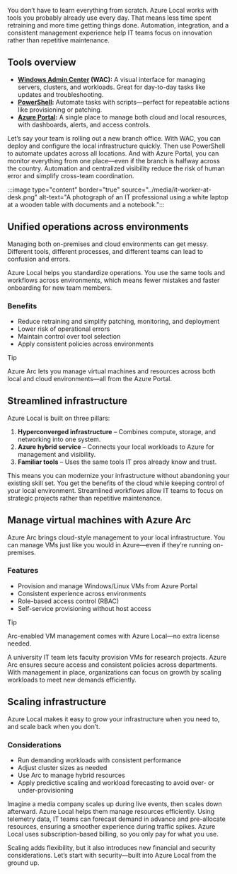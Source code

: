 You don’t have to learn everything from scratch. Azure Local works with tools you probably already use every day. That means less time spent retraining and more time getting things done. Automation, integration, and a consistent management experience help IT teams focus on innovation rather than repetitive maintenance.

## Tools overview

- **[Windows Admin Center](https://www.microsoft.com/windows-server/windows-admin-center) (WAC):** A visual interface for managing servers, clusters, and workloads. Great for day-to-day tasks like updates and troubleshooting.  
- **[PowerShell](/powershell/scripting/overview):** Automate tasks with scripts—perfect for repeatable actions like provisioning or patching.  
- **[Azure Portal](/azure/azure-portal/azure-portal-overview):** A single place to manage both cloud and local resources, with dashboards, alerts, and access controls.  

Let’s say your team is rolling out a new branch office. With WAC, you can deploy and configure the local infrastructure quickly. Then use PowerShell to automate updates across all locations. And with Azure Portal, you can monitor everything from one place—even if the branch is halfway across the country. Automation and centralized visibility reduce the risk of human error and simplify cross-team coordination.

:::image type="content" border="true" source="../media/it-worker-at-desk.png" alt-text="A photograph of an IT professional using a white laptop at a wooden table with documents and a notebook.":::

## Unified operations across environments

Managing both on-premises and cloud environments can get messy. Different tools, different processes, and different teams can lead to confusion and errors.

Azure Local helps you standardize operations. You use the same tools and workflows across environments, which means fewer mistakes and faster onboarding for new team members.

### Benefits

- Reduce retraining and simplify patching, monitoring, and deployment  
- Lower risk of operational errors  
- Maintain control over tool selection  
- Apply consistent policies across environments  

> [!TIP]
> Azure Arc lets you manage virtual machines and resources across both local and cloud environments—all from the Azure Portal.

## Streamlined infrastructure

Azure Local is built on three pillars:

1. **Hyperconverged infrastructure** – Combines compute, storage, and networking into one system.  
2. **Azure hybrid service** – Connects your local workloads to Azure for management and visibility.  
3. **Familiar tools** – Uses the same tools IT pros already know and trust.  

This means you can modernize your infrastructure without abandoning your existing skill set. You get the benefits of the cloud while keeping control of your local environment. Streamlined workflows allow IT teams to focus on strategic projects rather than repetitive maintenance.


## Manage virtual machines with Azure Arc

Azure Arc brings cloud-style management to your local infrastructure. You can manage VMs just like you would in Azure—even if they’re running on-premises.

### Features

- Provision and manage Windows/Linux VMs from Azure Portal  
- Consistent experience across environments  
- Role-based access control (RBAC)  
- Self-service provisioning without host access  

> [!TIP]
> Arc-enabled VM management comes with Azure Local—no extra license needed.

A university IT team lets faculty provision VMs for research projects. Azure Arc ensures secure access and consistent policies across departments. With management in place, organizations can focus on growth by scaling workloads to meet new demands efficiently.

## Scaling infrastructure

Azure Local makes it easy to grow your infrastructure when you need to, and scale back when you don’t.

### Considerations

- Run demanding workloads with consistent performance  
- Adjust cluster sizes as needed  
- Use Arc to manage hybrid resources  
- Apply predictive scaling and workload forecasting to avoid over- or under-provisioning  

Imagine a media company scales up during live events, then scales down afterward. Azure Local helps them manage resources efficiently. Using telemetry data, IT teams can forecast demand in advance and pre-allocate resources, ensuring a smoother experience during traffic spikes. Azure Local uses subscription-based billing, so you only pay for what you use.

Scaling adds flexibility, but it also introduces new financial and security considerations. Let’s start with security—built into Azure Local from the ground up.